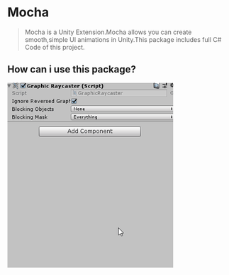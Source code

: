 # Mocha
> Mocha is a Unity Extension.Mocha allows you can create smooth,simple UI animations in Unity.This package includes full C# Code of this project.

## How can i use this package?

![](mochaInıt.gif)
